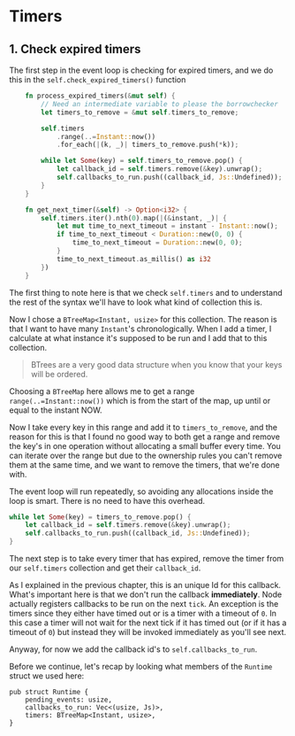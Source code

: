 # Timers

## 1. Check expired timers

The first step in the event loop is checking for expired timers, and we do this
in the `self.check_expired_timers()` function

```rust
    fn process_expired_timers(&mut self) {
        // Need an intermediate variable to please the borrowchecker
        let timers_to_remove = &mut self.timers_to_remove;

        self.timers
            .range(..=Instant::now())
            .for_each(|(k, _)| timers_to_remove.push(*k));

        while let Some(key) = self.timers_to_remove.pop() {
            let callback_id = self.timers.remove(&key).unwrap();
            self.callbacks_to_run.push((callback_id, Js::Undefined));
        }
    }

    fn get_next_timer(&self) -> Option<i32> {
        self.timers.iter().nth(0).map(|(&instant, _)| {
            let mut time_to_next_timeout = instant - Instant::now();
            if time_to_next_timeout < Duration::new(0, 0) {
                time_to_next_timeout = Duration::new(0, 0);
            }
            time_to_next_timeout.as_millis() as i32
        })
    }
```

The first thing to note here is that we check `self.timers` and to understand the
rest of the syntax we'll have to look what kind of collection this is.

Now I chose a `BTreeMap<Instant, usize>` for this collection. The reason is that
I want to have many `Instant`'s chronologically. When I add a timer, I calculate
at what instance it's supposed to be run and I add that to this collection.

> BTrees are a very good data structure when you know that your keys will be ordered.

Choosing a `BTreeMap` here allows me to get a range `range(..=Instant::now())`
which is from the start of the map, up until or equal to the instant NOW.

Now I take every key in this range and add it to `timers_to_remove`, and the reason
for this is that I found no good way to both get a range and remove the key's in one
operation without allocating a small buffer every time. You can iterate over the range
but due to the ownership rules you can't remove them at the same time, and we want to
remove the timers, that we're done with.

The event loop will run repeatedly, so avoiding any allocations inside the loop is smart. There is no need to have this overhead.

```rust
while let Some(key) = timers_to_remove.pop() {
    let callback_id = self.timers.remove(&key).unwrap();
    self.callbacks_to_run.push((callback_id, Js::Undefined));
}
```

The next step is to take every timer that has expired, remove the timer from our `self.timers` collection and get their `callback_id`.

As I explained in the previous chapter, this is an unique Id for this callback. What's
important here is that we don't run the callback **immediately**. Node actually registers callbacks to be run on the next `tick`. An exception is the timers since they either have timed out or is a timer with a timeout of `0`. In this case a timer will not wait for the next tick if it has timed out (or  if it has a timeout of `0`) but instead they will be invoked immediately as you'll see next.

Anyway, for now we add the callback id's to `self.callbacks_to_run`.

Before we continue, let's recap by looking what members of the `Runtime` struct
we used here:

```rust, ignored
pub struct Runtime {
    pending_events: usize,
    callbacks_to_run: Vec<(usize, Js)>,
    timers: BTreeMap<Instant, usize>,
}
```
